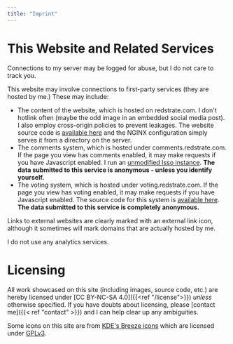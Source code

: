 ```yaml
---
title: "Imprint"
---
```


# This Website and Related Services

Connections to my server may be logged for abuse, but I do not care to track you.

This website may involve connections to first-party services (they are hosted by me.) These may include:
* The content of the website, which is hosted on redstrate.com. I don't hotlink often (maybe the odd image in an embedded social media post). I also employ cross-origin policies to prevent leakages. The website source code is [available here](https://github.com/redstrate/redstrate.com) and the NGINX configuration simply serves it from a directory on the server.
* The comments system, which is hosted under comments.redstrate.com. If the page you view has comments enabled, it may make requests if you have Javascript enabled. I run an [unmodified Isso instance](https://isso-comments.de/). **The data submitted to this service is anonymous - unless you identify yourself.**
* The voting system, which is hosted under voting.redstrate.com. If the page you view has voting enabled, it may make requests if you have Javascript enabled. The source code for this system is [available here](https://codeberg.org/redstrate/votingsystem). **The data submitted to this service is completely anonymous.**

Links to external websites are clearly marked with an external link icon, although it sometimes will mark domains that are actually hosted by me.

I do not use any analytics services.

# Licensing

All work showcased on this site (including images, source code, etc.) are hereby licensed under
[CC BY-NC-SA 4.0]({{<ref "/license">}}) _unless_ otherwise specified. If you have doubts about licensing, please [contact me]({{< ref "contact" >}}) and I can help clear up any ambiguities.

Some icons on this site are from [KDE's Breeze icons](https://invent.kde.org/frameworks/breeze-icons) which are licensed under [GPLv3](https://invent.kde.org/frameworks/breeze-icons/-/blob/master/COPYING-ICONS?ref_type=heads).
